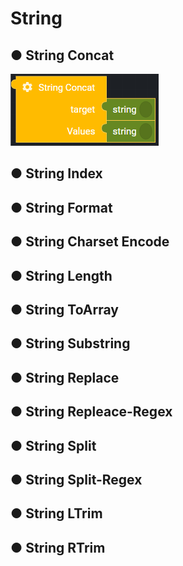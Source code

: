 # String

## ● String Concat

![](../../.gitbook/assets/image%20%2857%29.png)

## ● String Index

## ● String Format

## ● String Charset Encode

## ● String Length

## ● String ToArray

## ● String Substring

## ● String Replace

## ● String Repleace-Regex

## ● String Split

## ● String Split-Regex

## ● String LTrim

## ● String RTrim



